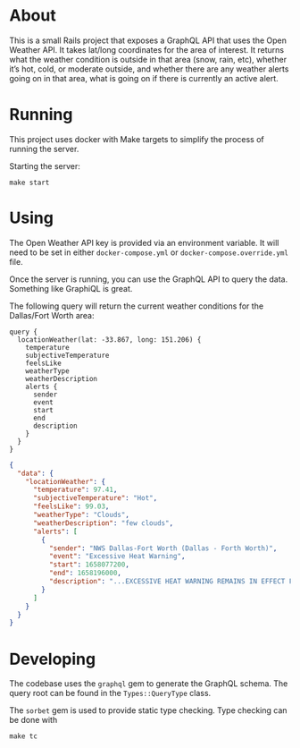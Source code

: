 # About

This is a small Rails project that exposes a GraphQL API that uses the Open Weather API. It takes lat/long
coordinates for the area of interest. It returns what the weather condition is outside in that area
(snow, rain, etc), whether it’s hot, cold, or moderate outside, and whether there are any weather alerts
going on in that area, what is going on if there is currently an active alert.

# Running

This project uses docker with Make targets to simplify the process of running the server.

Starting the server:
```
make start
```

# Using

The Open Weather API key is provided via an environment variable. It will need to be set in either
`docker-compose.yml` or `docker-compose.override.yml` file.

Once the server is running, you can use the GraphQL API to query the data. Something like GraphiQL is great.

The following query will return the current weather conditions for the Dallas/Fort Worth area:
```
query {
  locationWeather(lat: -33.867, long: 151.206) {
    temperature
    subjectiveTemperature
    feelsLike
    weatherType
    weatherDescription
    alerts {
      sender
      event
      start
      end
      description
    }
  }
}
```
```json
{
  "data": {
    "locationWeather": {
      "temperature": 97.41,
      "subjectiveTemperature": "Hot",
      "feelsLike": 99.03,
      "weatherType": "Clouds",
      "weatherDescription": "few clouds",
      "alerts": [
        {
          "sender": "NWS Dallas-Fort Worth (Dallas - Forth Worth)",
          "event": "Excessive Heat Warning",
          "start": 1658077200,
          "end": 1658196000,
          "description": "...EXCESSIVE HEAT WARNING REMAINS IN EFFECT FROM NOON TODAY TO\n9 PM CDT MONDAY...\n* WHAT...Dangerously hot conditions with temperatures between 105\nand 110 degrees and heat index values up to 112 degrees.\n* WHERE...Along and north of a line from Comanche to Waxahachie\nto Canton.\n* WHEN...From noon today to 9 PM CDT Monday.\n* IMPACTS...Extreme heat and humidity will significantly\nincrease the potential for heat related illnesses,\nparticularly for those working or participating in outdoor\nactivities."
        }
      ]
    }
  }
}
```

# Developing

The codebase uses the `graphql` gem to generate the GraphQL schema. The query root can be found in
the `Types::QueryType` class.

The `sorbet` gem is used to provide
static type checking. Type checking can be done with
```
make tc
```
